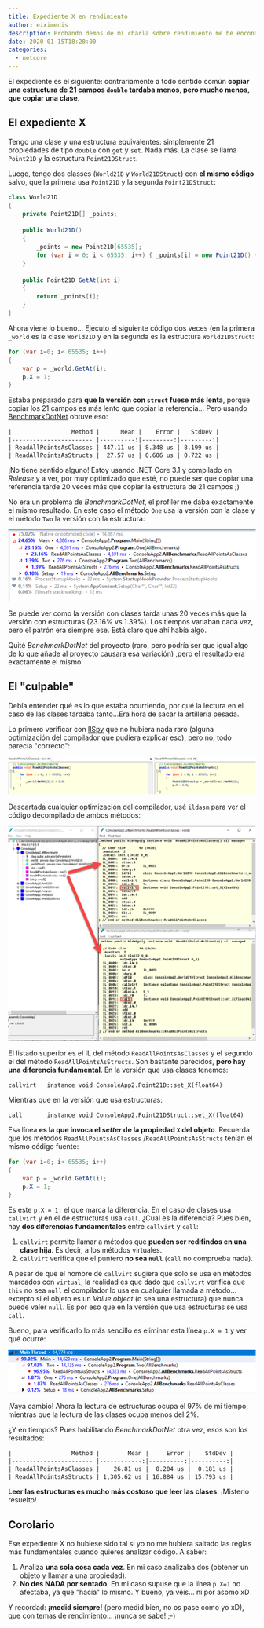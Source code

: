 ```yaml
---
title: Expediente X en rendimiento
author: eiximenis
description: Probando demos de mi charla sobre rendimiento me he encontrado hoy con un "expediente X". Os lo cuento, aunque ya os avanzo que el culpable era... ¡yo! xD
date: 2020-01-15T18:20:00
categories:
  - netcore
---
```


El expediente es el siguiente: contrariamente a todo sentido común **copiar una estructura de 21 campos `double` tardaba menos, pero mucho menos, que copiar una clase**.

## El expediente X

Tengo una clase y una estructura equivalentes: simplemente 21 propiedades de tipo `double` con `get` y `set`. Nada más. La clase se llama `Point21D` y la estructura `Point21DStruct`.

Luego, tengo dos classes (`World21D` y `World21DStruct`) con **el mismo código** salvo, que la primera usa `Point21D` y la segunda `Point21DStruct`:

```cs
class World21D
{
    private Point21D[] _points;

    public World21D()
    {
        _points = new Point21D[65535];
        for (var i = 0; i < 65535; i++) { _points[i] = new Point21D() { X = i, Y = i, Z = i }; }
    }

    public Point21D GetAt(int i)
    {
        return _points[i];
    }
}
```

Ahora viene lo bueno... Ejecuto el siguiente código dos veces (en la primera `_world` es la clase `World21D` y en la segunda es la estructura `World21DStruct`:

```cs
for (var i=0; i< 65535; i++)
{
    var p = _world.GetAt(i);
    p.X = 1;
}
```

Estaba preparado para **que la versión con `struct` fuese más lenta**, porque copiar los 21 campos es más lento que copiar la referencia... Pero usando [BenchmarkDotNet](https://github.com/dotnet/BenchmarkDotNet) obtuve eso:

```
|                 Method |      Mean |    Error |   StdDev |
|----------------------- |----------:|---------:|---------:|
| ReadAllPointsAsClasses | 447.11 us | 8.348 us | 8.199 us |
| ReadAllPointsAsStructs |  27.57 us | 0.606 us | 0.722 us |
```

¡No tiene sentido alguno! Estoy usando .NET Core 3.1 y compilado en _Release_ y a ver, por muy optimizado que esté, no puede ser que copiar una referencia tarde 20 veces más que copiar la estructura de 21 campos ;)

No era un problema de _BenchmarkDotNet_, el profiler me daba exactamente el mismo resultado. En este caso el método `One` usa la versión con la clase y el método `Two` la versión con la estructura:

![Salida de dotTrace donde se observa como tarda más la versión con clases que con structs](/images/posts/2020-01-15-dotTraceOutput.png)

Se puede ver como la versión con clases tarda unas 20 veces más que la versión con estructuras (23.16% vs 1.39%). Los tiempos variaban cada vez, pero el patrón era siempre ese. Está claro que ahí había algo.

Quité _BenchmarkDotNet_ del proyecto (raro, pero podría ser que igual algo de lo que añade al proyecto causara esa variación) ,pero el resultado era exactamente el mismo.

## El "culpable"

Debía entender qué es lo que estaba ocurriendo, por qué la lectura en el caso de las clases tardaba tanto...Era hora de sacar la artillería pesada.

Lo primero verificar con [IlSpy](https://github.com/icsharpcode/ILSpy) que no hubiera nada raro (alguna optimización del compilador que pudiera explicar eso), pero no, todo parecía "correcto":

![Salida de IlSpy donde se ve que el código decompilado coincide con el código fuente](/images/posts/2020-01-15-IlSpyOutput.png)

Descartada cualquier optimización del compilador, usé `ildasm` para ver el código decompilado de ambos métodos:

![Salida de ildasm con el IL de ambos métodos](/images/posts/2020-01-15-ildasm.png)

El listado superior es el IL del método `ReadAllPointsAsClasses` y el segundo el del método `ReadAllPointsAsStructs`. Son bastante parecidos, **pero hay una diferencia fundamental**. En la versión que usa clases tenemos:

```
callvirt   instance void ConsoleApp2.Point21D::set_X(float64)
```

Mientras que en la versión que usa estructuras:

```
call       instance void ConsoleApp2.Point21DStruct::set_X(float64)
```

Esa línea **es la que invoca el _setter_ de la propiedad `X` del objeto**. Recuerda que los métodos `ReadAllPointsAsClasses` /`ReadAllPointsAsStructs` tenían el mismo código fuente:

```cs
for (var i=0; i< 65535; i++)
{
    var p = _world.GetAt(i);
    p.X = 1;
}
```

Es este `p.X = 1;` el que marca la diferencia. En el caso de clases usa `callvirt` y en el de estructuras usa `call`. ¿Cual es la diferencia? Pues bien, hay **dos diferencias fundamentales** entre `callvirt` y `call`:

1. `callvirt` permite llamar a métodos que **pueden ser redifindos en una clase hija**. Es decir, a los métodos virtuales.
2. `callvirt` verifica que el puntero **no sea `null`** (`call` no comprueba nada).

A pesar de que el nombre de `callvirt` sugiera que solo se usa en mètodos marcados con `virtual`, la realidad es que dado que `callvirt` verifica que `this` no sea `null` el compilador lo usa en cualquier llamada a método... excepto si el objeto es un _Value object_ (o sea una estructura) que nunca puede valer `null`. Es por eso que en la versión que usa estructuras se usa `call`.

Bueno, para verificarlo lo más sencillo es eliminar esta línea `p.X = 1` y ver qué ocurre:

![Nueva ejecución de dotTrace. Ahora el 97% del tiempo es leyendo las estructuras](/images/posts/2020-01-15-dotTraceOutput2.png)

¡Vaya cambio! Ahora la lectura de estructuras ocupa el 97% de mi tiempo, mientras que la lectura de las clases ocupa menos del 2%.

¿Y en tiempos? Pues habilitando _BenchmarkDotNet_ otra vez, esos son los resultados:

```raw
|                 Method |        Mean |     Error |    StdDev |
|----------------------- |------------:|----------:|----------:|
| ReadAllPointsAsClasses |    26.81 us |  0.204 us |  0.181 us |
| ReadAllPointsAsStructs | 1,305.62 us | 16.884 us | 15.793 us |
```

**Leer las estructuras es mucho más costoso que leer las clases**. ¡Misterio resuelto!

## Corolario

Ese expediente X no hubiese sido tal si yo no me hubiera saltado las reglas más fundamentales cuando quieres analizar código. A saber:

1. Analiza **una sola cosa cada vez**. En mi caso analizaba dos (obtener un objeto y llamar a una propiedad).
2. **No des NADA por sentado**. En mi caso supuse que la línea `p.X=1` no afectaba, ya que "hacía" lo mismo. Y bueno, ya véis... ni por asomo xD

Y recordad: **¡medid siempre!** (pero medid bien, no os pase como yo xD), que con temas de rendimiento... ¡nunca se sabe! ;-)




